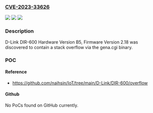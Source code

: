 ### [CVE-2023-33626](https://cve.mitre.org/cgi-bin/cvename.cgi?name=CVE-2023-33626)
![](https://img.shields.io/static/v1?label=Product&message=n%2Fa&color=blue)
![](https://img.shields.io/static/v1?label=Version&message=n%2Fa&color=blue)
![](https://img.shields.io/static/v1?label=Vulnerability&message=n%2Fa&color=brighgreen)

### Description

D-Link DIR-600 Hardware Version B5, Firmware Version 2.18 was discovered to contain a stack overflow via the gena.cgi binary.

### POC

#### Reference
- https://github.com/naihsin/IoT/tree/main/D-Link/DIR-600/overflow

#### Github
No PoCs found on GitHub currently.


